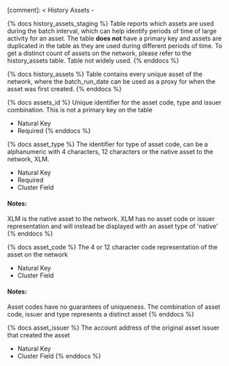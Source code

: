 [comment]: < History Assets -

{% docs history_assets_staging %}
Table reports which assets are used during the batch interval, which can help identify periods of time of large activity for an asset. The table **does not** have a primary key and assets are duplicated in the table as they are used during different periods of time. To get a distinct count of assets on the network, please refer to the history_assets table. Table not widely used.
{% enddocs %}

{% docs history_assets %}
Table contains every unique asset of the network, where the batch_run_date can be used as a proxy for when the asset was first created.
{% enddocs %}

{% docs assets_id %}
Unique identifier for the asset code, type and issuer combination. This is not a primary key on the table

- Natural Key
- Required
{% enddocs %}

{% docs asset_type %}
The identifier for type of asset code, can be a alphanumeric with 4 characters, 12 characters or the native asset to the network, XLM.

- Natural Key
- Required
- Cluster Field

#### Notes:
XLM is the native asset to the network. XLM has no asset code or issuer representation and will instead be displayed with an asset type of 'native'
{% enddocs %}

{% docs asset_code %}
The 4 or 12 character code representation of the asset on the network

- Natural Key
- Cluster Field

#### Notes:
Asset codes have no guarantees of uniqueness. The combination of asset code, issuer and type represents a distinct asset
{% enddocs %}

{% docs asset_issuer %}
The account address of the original asset issuer that created the asset

- Natural Key
- Cluster Field
{% enddocs %}